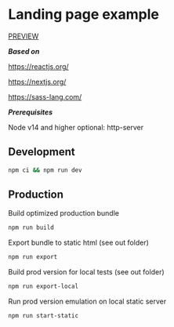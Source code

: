 # Landing page example

[PREVIEW](https://landing-template-teal.vercel.app/)

***Based on***

https://reactjs.org/

https://nextjs.org/

https://sass-lang.com/

***Prerequisites***

Node v14 and higher
optional: http-server 

## Development

```sh
npm ci && npm run dev
```

## Production

Build optimized production bundle 

```sh
npm run build 
```

Export bundle to static html (see out folder)
 
```sh
npm run export
```

Build prod version for local tests (see out folder)

```sh
npm run export-local
```

Run prod version emulation on local static server

```sh
npm run start-static
```
